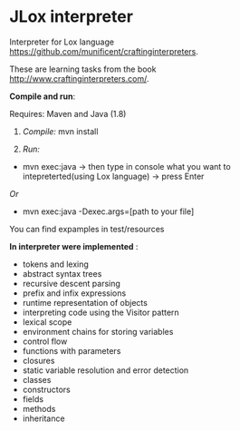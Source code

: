 # JLox interpreter

Interpreter for Lox language https://github.com/munificent/craftinginterpreters.

These are learning tasks from the book http://www.craftinginterpreters.com/.

**Compile and run**:

Requires: Maven and Java (1.8)

1) *Compile:* mvn install

2) *Run:*
* mvn exec:java  -> then type in console what you want to intepreterted(using Lox language) -> press Enter

*Or*

* mvn exec:java -Dexec.args=[path to your file]

You can find expamples in test/resources

**In interpreter were implemented** :

* tokens and lexing
* abstract syntax trees
* recursive descent parsing
* prefix and infix expressions
* runtime representation of objects
* interpreting code using the Visitor pattern
* lexical scope
* environment chains for storing variables
* control flow
* functions with parameters
* closures
* static variable resolution and error detection
* classes
* constructors
* fields
* methods
* inheritance
